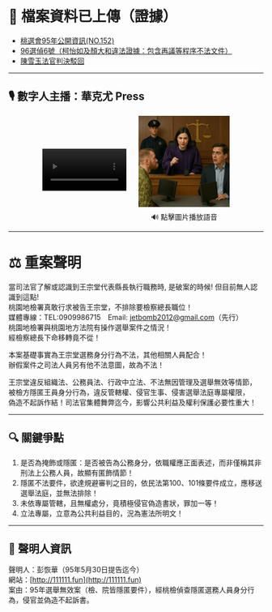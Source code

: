 # 📁 檔案資料已上傳（證據）

- [桃選會95年公開資訊(NO.152)](https://111111.fun/0075.zip)  
- [96選偵6號（柯怡如及顏大和違法證據：包含再議等程序不法文件）](https://111111.fun/0071.zip)  
- [陳雪玉法官判決駁回](https://111111.fun/0071.zip)

---

## 🎙️ 數字人主播：華克尤 Press

<div style="display: flex; justify-content: center; align-items: center; gap: 24px;">
  <!-- 數字人主播影片 -->
  <video controls width="180" style="max-width:33%; height:auto;" src="/assets/video/vj.mp4">
    您的瀏覽器不支援 HTML5 影片播放。
  </video>

  <!-- 圖片＋語音播放 -->
  <div style="text-align: center;">
    <img src="/assets/images/prosecutor.png" alt="Prosecutor" style="width:180px; height:auto; cursor:pointer;" onclick="document.getElementById('prosecutorAudio').play()" />
    <audio id="prosecutorAudio" src="/assets/audio/prosecutor.mp3"></audio>
    <div style="font-size: 14px; margin-top: 6px;">🔊 點擊圖片播放語音</div>
  </div>
</div>

---

# ⚖️ 重案聲明

當司法官了解或認識到王宗堂代表縣長執行職務時, 是破案的時候! 但目前無人認識到這點!  
桃園地檢署真敢行求被告王宗堂，不排除要檢察總長職位！  
媒體專線：TEL:0909986715 Email: jetbomb2012@gmail.com（先行）  
桃園地檢署與桃園地方法院有操作選舉案件之情況！  
經檢察總長下命移轉竟不從！

本案基礎事實為王宗堂選務身分行為不法，其他相關人員配合！  
辦假案件之司法人員另有他不法意圖，故為不法！

王宗堂違反組織法、公務員法、行政中立法、不法無因管理及選舉無效等情節，  
被檢方隱匿王員身分行為，違反管轄權、侵官生事、侵害選舉法庭專屬權限，  
偽造不起訴作結！司法官集體舞弊迄今，影響公共利益及權利保護必要性重大！

---

## 🔍 關鍵爭點

1. 是否為掩飾或隱匿：是否被告為公務身分，依職權應正面表述，而非僅稱其非刑法上公務人員，故顯有匿飾情節！  
2. 隱匿不法要件，欲達規避審判之目的，依民法第100、101條要件成立，應移送選舉法庭，並無法排除！  
3. 未依專屬管轄，且無權處分，竟積極侵官偽造書狀，罪加一等！  
4. 立法專屬，立意為公共利益目的，況為憲法所明文！

---

## 🧾 聲明人資訊

聲明人：彭恢華（95年5月30日提告迄今）  
網站：[http://111111.fun](http://111111.fun)  
案由：95年選舉無效案（檢、院皆隱匿要件），經桃檢偵查隱匿選務人員身分行為，侵官並偽造不起訴書。